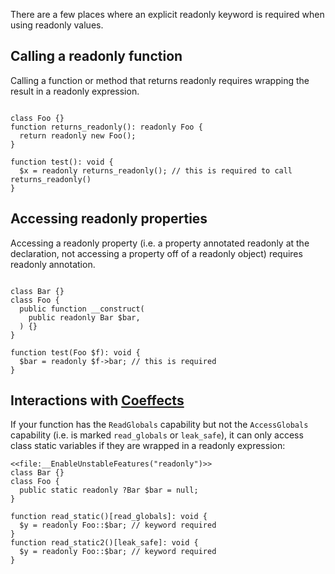 There are a few places where an explicit readonly keyword is required when using readonly values. 

## Calling a readonly function
Calling a function or method that returns readonly requires wrapping the result in a readonly expression.

``` Hack explicit_readonly_return.hack

class Foo {}
function returns_readonly(): readonly Foo {
  return readonly new Foo();
}

function test(): void {
  $x = readonly returns_readonly(); // this is required to call returns_readonly()
}

```
## Accessing readonly properties
Accessing a readonly property (i.e. a property annotated readonly at the declaration, not accessing a property off of a readonly object) requires readonly annotation.

``` Hack explicit_readonly_prop.hack

class Bar {}
class Foo {
  public function __construct(
    public readonly Bar $bar,
  ) {}
}

function test(Foo $f): void {
  $bar = readonly $f->bar; // this is required
}
```

## Interactions with [Coeffects](https://docs.hhvm.com/hack/contexts-and-capabilities/available-contexts-and-capabilities)
If your function has the `ReadGlobals` capability but not the `AccessGlobals` capability (i.e. is marked `read_globals` or `leak_safe`), it can only access class static variables if they are wrapped in a readonly expression:

``` Hack readonly_coeffects.hack
<<file:__EnableUnstableFeatures("readonly")>> 
class Bar {}
class Foo {
  public static readonly ?Bar $bar = null;
}

function read_static()[read_globals]: void {
  $y = readonly Foo::$bar; // keyword required
}
function read_static2()[leak_safe]: void {
  $y = readonly Foo::$bar; // keyword required
}
```